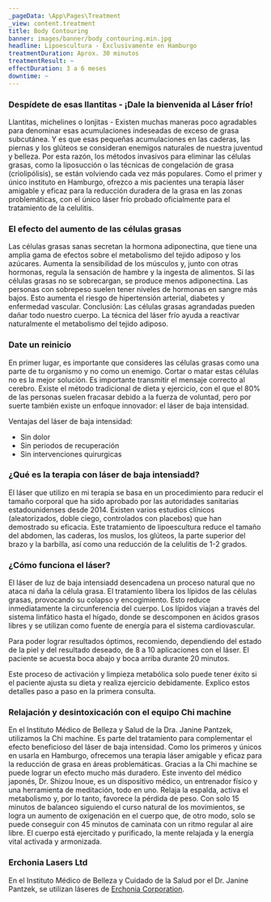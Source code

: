 ```yaml
---
_pageData: \App\Pages\Treatment
_view: content.treatment
title: Body Contouring
banner: images/banner/body_contouring.min.jpg
headline: Lipoescultura - Exclusivamente en Hamburgo
treatmentDuration: Aprox. 30 minutos
treatmentResult: ~
effectDuration: 3 a 6 meses
downtime: ~
---
```


### Despídete de esas llantitas - ¡Dale la bienvenida al Láser frío!

Llantitas, michelines o lonjitas - Existen muchas maneras poco agradables para denominar esas acumulaciones indeseadas de exceso de grasa subcutánea. Y es que esas pequeñas acumulaciones en las caderas, las piernas y los glúteos se consideran enemigos naturales de nuestra juventud y belleza. Por esta razón, los métodos invasivos para eliminar las células grasas, como la liposucción o las técnicas de congelación de grasa (criolipólisis), se están volviendo cada vez más populares. Como el primer y único instituto en Hamburgo, ofrezco a mis pacientes una terapia láser amigable y eficaz para la reducción duradera de la grasa en las zonas problemáticas, con el único láser frío probado oficialmente para el tratamiento de la celulitis.

### El efecto del aumento de las células grasas

Las células grasas sanas secretan la hormona adiponectina, que tiene una amplia gama de efectos sobre el metabolismo del tejido adiposo y los azúcares. Aumenta la sensibilidad de los músculos y, junto con otras hormonas, regula la sensación de hambre y la ingesta de alimentos. Si las células grasas no se sobrecargan, se produce menos adiponectina. Las personas con sobrepeso suelen tener niveles de hormonas en sangre más bajos. Esto aumenta el riesgo de hipertensión arterial, diabetes y enfermedad vascular. Conclusión: Las células grasas agrandadas pueden dañar todo nuestro cuerpo. La técnica del láser frío ayuda a reactivar naturalmente el metabolismo del tejido adiposo.

### Date un reinicio

En primer lugar, es importante que consideres las células grasas como una parte de tu organismo y no como un enemigo. Cortar o matar estas células no es la mejor solución. Es importante transmitir el mensaje correcto al cerebro. Existe el método tradicional de dieta y ejercicio, con el que el 80% de las personas suelen fracasar debido a la fuerza de voluntad, pero por suerte también existe un enfoque innovador: el láser de baja intensidad.

Ventajas del láser de baja intensidad:

* Sin dolor
* Sin periodos de recuperación
* Sin intervenciones quirurgicas

### ¿Qué es la terapia con láser de baja intensiadd?

El láser que utilizo en mi terapia se basa en un procedimiento para reducir el tamaño corporal que ha sido aprobado por las autoridades sanitarias estadounidenses desde 2014. Existen varios estudios clínicos (aleatorizados, doble ciego, controlados con placebos) que han demostrado su eficacia. Este tratamiento de lipoescultura reduce el tamaño del abdomen, las caderas, los muslos, los glúteos, la parte superior del brazo y la barbilla, así como una reducción de la celulitis de 1-2 grados.

### ¿Cómo funciona el láser?

El láser de luz de baja intensiadd desencadena un proceso natural que no ataca ni daña la célula grasa. El tratamiento libera los lípidos de las células grasas, provocando su colapso y encogimiento. Esto reduce inmediatamente la circunferencia del cuerpo. Los lípidos viajan a través del sistema linfático hasta el hígado, donde se descomponen en ácidos grasos libres y se utilizan como fuente de energía para el sistema cardiovascular.

Para poder lograr resultados óptimos, recomiendo, dependiendo del estado de la piel y del resultado deseado, de 8 a 10 aplicaciones con el láser. El paciente se acuesta boca abajo y boca arriba durante 20 minutos.

Este proceso de activación y limpieza metabólica solo puede tener éxito si el paciente ajusta su dieta y realiza ejercicio debidamente. Explico estos detalles paso a paso en la primera consulta.

### Relajación y desintoxicación con el equipo Chi machine

En el Instituto Médico de Belleza y Salud de la Dra. Janine Pantzek, utilizamos la Chi machine. Es parte del tratamiento para complementar el efecto beneficioso del láser de baja intensidad. Como los primeros y únicos en usarla en Hamburgo, ofrecemos una terapia láser amigable y eficaz para la reducción de grasa en áreas problemáticas. Gracias a la Chi machine se puede lograr un efecto mucho más duradero. Este invento del médico japonés, Dr. Shizou Inoue, es un dispositivo médico, un entrenador físico y una herramienta de meditación, todo en uno. Relaja la espalda, activa el metabolismo y, por lo tanto, favorece la pérdida de peso. Con solo 15 minutos de balanceo siguiendo el curso natural de los movimientos, se logra un aumento de oxígenación en el cuerpo que, de otro modo, solo se puede conseguir con 45 minutos de caminata con un ritmo regular al aire libre. El cuerpo está ejercitado y purificado, la mente relajada y la energía vital activada y armonizada.

### Erchonia Lasers Ltd

En el Instituto Médico de Belleza y Cuidado de la Salud por el Dr. Janine Pantzek, se utilizan láseres de [Erchonia Corporation](https://www.erchonia.com).

